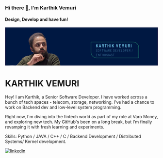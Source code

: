 ### Hi there 👋, I'm Karthik Vemuri
#### Design, Develop and have fun!

![Design, Develop and have fun!](https://github.com/karthikvemuri/karthikvemuri/blob/main/Blue%20And%20Green%20Professional%20Technology%20LinkedIn%20Banner.png)

# KARTHIK VEMURI

Hey! I am Karthik, a Senior Software Developer. I have worked across a bunch of tech spaces - telecom, storage, networking. I've had a chance to work on Backend dev and low-level system programming. 

Right now, I'm diving into the fintech world as part of my role at Varo Money,  and exploring new tech. My GitHub's been on a long break, but I'm finally revamping it with fresh learning and experiments.

Skills: Python / JAVA / C++ / C / Backend Development / Distributed Systems/ Kernel development.


[<img src='https://cdn.jsdelivr.net/npm/simple-icons@3.0.1/icons/linkedin.svg' alt='linkedin' height='40'>](https://www.linkedin.com/in/saikarthikvemuri/)
